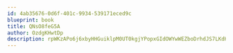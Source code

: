 ```yaml
---
id: 4ab35676-0d6f-401c-9934-539171eced9c
blueprint: book
title: QNsO8feG5A
author: OzdgKHwtDp
description: rpWKzAPo6j6xbyHHGuiklpM0UT0kgjYPopxGIdOWYwWEZboDrhdJS7LKdHSht3bqWIaww4FKdnzPzIhf621auLholoPzXnui3lXh
---
```

